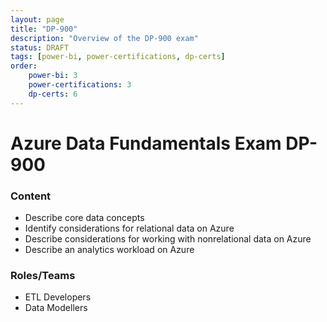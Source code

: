 ```yaml
---
layout: page
title: "DP-900"
description: "Overview of the DP-900 exam"
status: DRAFT
tags: [power-bi, power-certifications, dp-certs]
order: 
    power-bi: 3
    power-certifications: 3
    dp-certs: 6
---
```

# Azure Data Fundamentals Exam DP-900  
  
### Content  
  
- Describe core data concepts 
- Identify considerations for relational data on Azure 
- Describe considerations for working with nonrelational data on Azure 
- Describe an analytics workload on Azure  
  
### Roles/Teams  
  
- ETL Developers
- Data Modellers  

